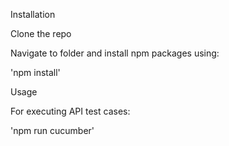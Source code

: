 Installation

Clone the repo

Navigate to folder and install npm packages using:

'npm install'


Usage

For executing API test cases:

'npm run cucumber'